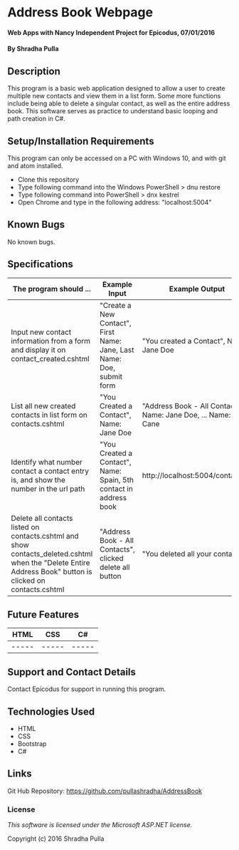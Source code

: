 # Address Book Webpage

#### Web Apps with Nancy Independent Project for Epicodus, 07/01/2016

#### By Shradha Pulla

## Description

This program is a basic web application designed to allow a user to create multiple new contacts and view them in a list form. Some more functions include being able to delete a singular contact, as well as the entire address book. This software serves as practice to understand basic looping and path creation in C#.

## Setup/Installation Requirements

This program can only be accessed on a PC with Windows 10, and with git and atom installed.

* Clone this repository
* Type following command into the Windows PowerShell > dnu restore
* Type following command into PowerShell > dnx kestrel
* Open Chrome and type in the following address: "localhost:5004"

## Known Bugs

No known bugs.

## Specifications

The program should ... | Example Input | Example Output
----- | ----- | -----
Input new contact information from a form and display it on contact_created.cshtml | "Create a New Contact", First Name: Jane, Last Name: Doe, submit form | "You created a Contact", Name: Jane Doe
List all new created contacts in list form on contacts.cshtml | "You Created a Contact", Name: Jane Doe | "Address Book - All Contacts", Name: Jane Doe, ... Name: Judy Cane
Identify what number contact a contact entry is, and show the number in the url path | "You Created a Contact", Name: Spain, 5th contact in address book | http://localhost:5004/contacts/5
Delete all contacts listed on contacts.cshtml and show contacts_deleted.cshtml when the "Delete Entire Address Book" button is clicked on contacts.cshtml | "Address Book - All Contacts", clicked delete all button | "You deleted all your contacts!"

## Future Features

HTML | CSS | C#
----- | ----- | -----
----- | ----- | -----

## Support and Contact Details

Contact Epicodus for support in running this program.

## Technologies Used

* HTML
* CSS
* Bootstrap
* C#

## Links

Git Hub Repository: https://github.com/pullashradha/AddressBook

### License

*This software is licensed under the Microsoft ASP.NET license.*

Copyright (c) 2016 Shradha Pulla
